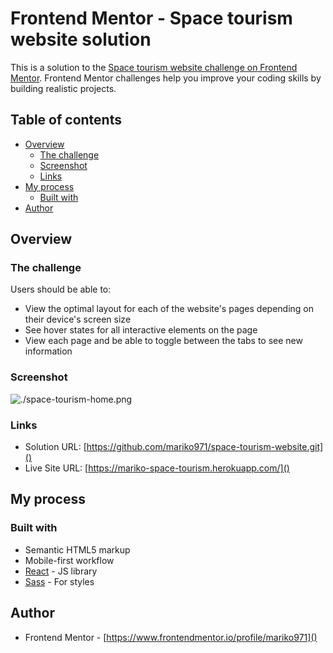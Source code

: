 # Frontend Mentor - Space tourism website solution

This is a solution to the [Space tourism website challenge on Frontend Mentor](https://www.frontendmentor.io/challenges/space-tourism-multipage-website-gRWj1URZ3). Frontend Mentor challenges help you improve your coding skills by building realistic projects.

## Table of contents

- [Overview](#overview)
  - [The challenge](#the-challenge)
  - [Screenshot](#screenshot)
  - [Links](#links)
- [My process](#my-process)
  - [Built with](#built-with)
- [Author](#author)

## Overview

### The challenge

Users should be able to:

- View the optimal layout for each of the website's pages depending on their device's screen size
- See hover states for all interactive elements on the page
- View each page and be able to toggle between the tabs to see new information

### Screenshot

![./space-tourism-home.png]()

### Links

- Solution URL: [https://github.com/mariko971/space-tourism-website.git]()
- Live Site URL: [https://mariko-space-tourism.herokuapp.com/]()

## My process

### Built with

- Semantic HTML5 markup
- Mobile-first workflow
- [React](https://reactjs.org/) - JS library
- [Sass](https://sass-lang.com/) - For styles

## Author

- Frontend Mentor - [https://www.frontendmentor.io/profile/mariko971]()
